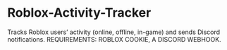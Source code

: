 # Roblox-Activity-Tracker
Tracks Roblox users’ activity (online, offline, in-game) and sends Discord notifications.
REQUIREMENTS: 
ROBLOX COOKIE, 
A DISCORD WEBHOOK.
